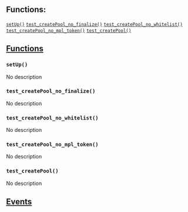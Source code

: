 

## Functions:
[`setUp()`](#PoolFactoryTest-setUp--)
[`test_createPool_no_finalize()`](#PoolFactoryTest-test_createPool_no_finalize--)
[`test_createPool_no_whitelist()`](#PoolFactoryTest-test_createPool_no_whitelist--)
[`test_createPool_no_mpl_token()`](#PoolFactoryTest-test_createPool_no_mpl_token--)
[`test_createPool()`](#PoolFactoryTest-test_createPool--)


## <u>Functions</u>

### `setUp()`
No description

### `test_createPool_no_finalize()`
No description

### `test_createPool_no_whitelist()`
No description

### `test_createPool_no_mpl_token()`
No description

### `test_createPool()`
No description

## <u>Events</u>
